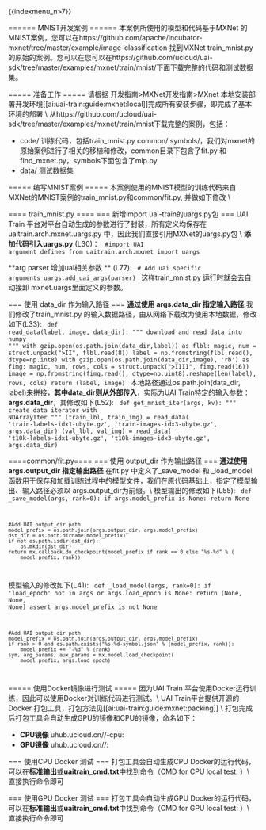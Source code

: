 {{indexmenu_n>7}}

====== MNIST开发案例 ======
本案例所使用的模型和代码基于MXNet 的MNIST案例，您可以在https://github.com/apache/incubator-mxnet/tree/master/example/image-classification 找到MXNet train\_mnist.py的原始的案例。您可以在您可以在https://github.com/ucloud/uai-sdk/tree/master/examples/mxnet/train/mnist/下面下载完整的代码和测试数据集。

===== 准备工作 =====
请根据 开发指南>MXNet开发指南>MXnet 本地安装部署开发环境[[ai:uai-train:guide:mxnet:local]]完成所有安装步骤，即完成了基本环境的部署 \\
从https://github.com/ucloud/uai-sdk/tree/master/examples/mxnet/train/mnist下载完整的案例，包括：
  * code/ 训练代码，包括train\_mnist.py common/ symbols/，我们对mxnet的原始案例进行了相关的移植和修改，common目录下包含了fit.py 和 find\_mxnet.py，symbols下面包含了mlp.py
  * data/ 测试数据集

===== 编写MNIST案例 =====
本案例使用的MNIST模型的训练代码来自MXNet的MNIST案例的train\_mnist.py和common/fit.py, 并做如下修改 \\

==== train_mnist.py ====
=== 新增import uai-train的uargs.py包 ===
UAI Train 平台对平台自动生成的参数进行了封装，所有定义均保存在 uaitrain.arch.mxnet.uargs.py 中，因此我们直接引用MXNet的uargs.py包 \\
**添加代码引入uargs.py** \(L30\)：
<code>
#import UAI argument defines
from uaitrain.arch.mxnet import uargs
</code>

**arg parser 增加uai相关参数 ** \(L77\):
<code>
    # Add uai specific arguments
    uargs.add_uai_args(parser)
</code>
这样train\_mnist.py 运行时就会去自动接卸 mxnet.uargs里面定义的参数。

=== 使用 data_dir 作为输入路径 ===
**通过使用 args.data\_dir 指定输入路径**
我们修改了train\_mnist.py 的输入数据路径，由从网络下载改为使用本地数据，修改如下\(L33\):
<code>
def read_data(label, image, data_dir):
    """
    download and read data into numpy
    """
    with gzip.open(os.path.join(data_dir,label)) as flbl:
        magic, num = struct.unpack(">II", flbl.read(8))
        label = np.fromstring(flbl.read(), dtype=np.int8)
    with gzip.open(os.path.join(data_dir,image), 'rb') as fimg:
        magic, num, rows, cols = struct.unpack(">IIII", fimg.read(16))
        image = np.fromstring(fimg.read(), dtype=np.uint8).reshape(len(label), rows, cols)
    return (label, image)
</code>
本地路径通过os.path.join(data\_dir, label)来拼接，**其中data\_dir则从外部传入**，实际为UAI Train特定的输入参数：**args.data\_dir**，其修改如下\(L52\):
<code>
def get_mnist_iter(args, kv):
    """
    create data iterator with NDArrayIter
    """
    (train_lbl, train_img) = read_data(
            'train-labels-idx1-ubyte.gz', 'train-images-idx3-ubyte.gz', args.data_dir)
    (val_lbl, val_img) = read_data(
            't10k-labels-idx1-ubyte.gz', 't10k-images-idx3-ubyte.gz', args.data_dir)
</code>

====common/fit.py====
=== 使用 output_dir 作为输出路径 ===
**通过使用 args.output\_dir 指定输出路径**
在fit.py 中定义了\_save\_model 和 \_load\_model函数用于保存和加载训练过程中的模型文件，我们在原代码基础上，指定了模型输出、输入路径必须以 args.output\_dir为前缀。\\
模型输出的修改如下\(L55\):
<code>
def _save_model(args, rank=0):
    if args.model_prefix is None:
        return None

    #Add UAI output_dir path
    model_prefix = os.path.join(args.output_dir, args.model_prefix)
    dst_dir = os.path.dirname(model_prefix)
    if not os.path.isdir(dst_dir):
        os.mkdir(dst_dir)
    return mx.callback.do_checkpoint(model_prefix if rank == 0 else "%s-%d" % (
        model_prefix, rank))
</code>

模型输入的修改如下\(L41\):
<code>
def _load_model(args, rank=0):
    if 'load_epoch' not in args or args.load_epoch is None:
        return (None, None, None)
    assert args.model_prefix is not None

    #Add UAI output_dir path
    model_prefix = os.path.join(args.output_dir, args.model_prefix)
    if rank > 0 and os.path.exists("%s-%d-symbol.json" % (model_prefix, rank)):
        model_prefix += "-%d" % (rank)
    sym, arg_params, aux_params = mx.model.load_checkpoint(
        model_prefix, args.load_epoch)
</code>

===== 使用Docker镜像进行测试 =====
因为UAI Train 平台使用Docker运行训练，因此可以使用Docker对训练代码进行测试。\\
UAI Train平台提供开源的Docker 打包工具，打包方法见[[ai:uai-train:guide:mxnet:packing]] \\
打包完成后打包工具会自动生成GPU的镜像和CPU的镜像，命名如下：
  * **CPU镜像** uhub.ucloud.cn/<uhub-bucket>/<user-def-name>-cpu:<usr-def-tag>
  * **GPU镜像** uhub.ucloud.cn/<uhub-bucket>/<user-def-name>:<usr-def-tag>

=== 使用CPU Docker 测试 ===
打包工具会自动生成CPU Docker的运行代码，可以在**标准输出**或**uaitrain\_cmd.txt**中找到命令（CMD for CPU local test: <docker run cmd> ）\\
直接执行命令即可

=== 使用GPU Docker 测试 ===
打包工具会自动生成GPU Docker的运行代码，可以在**标准输出**或**uaitrain\_cmd.txt**中找到命令（CMD for GPU local test: <docker run cmd> ）\\
直接执行命令即可